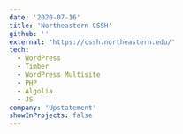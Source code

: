 ```yaml
---
date: '2020-07-16'
title: 'Northeastern CSSH'
github: ''
external: 'https://cssh.northeastern.edu/'
tech:
  - WordPress
  - Timber
  - WordPress Multisite
  - PHP
  - Algolia
  - JS
company: 'Upstatement'
showInProjects: false
---
```

